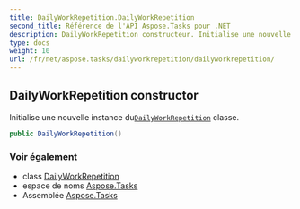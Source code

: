 ```yaml
---
title: DailyWorkRepetition.DailyWorkRepetition
second_title: Référence de l'API Aspose.Tasks pour .NET
description: DailyWorkRepetition constructeur. Initialise une nouvelle instance duDailyWorkRepetition classe.
type: docs
weight: 10
url: /fr/net/aspose.tasks/dailyworkrepetition/dailyworkrepetition/
---
```

## DailyWorkRepetition constructor

Initialise une nouvelle instance du[`DailyWorkRepetition`](../) classe.

```csharp
public DailyWorkRepetition()
```

### Voir également

* class [DailyWorkRepetition](../)
* espace de noms [Aspose.Tasks](../../dailyworkrepetition/)
* Assemblée [Aspose.Tasks](../../../)


